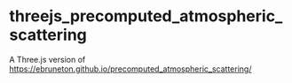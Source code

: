 # threejs_precomputed_atmospheric_scattering
A Three.js version of https://ebruneton.github.io/precomputed_atmospheric_scattering/
